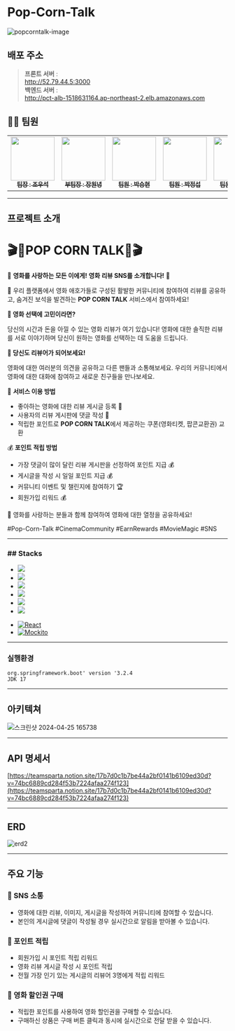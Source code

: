 # Pop-Corn-Talk

![popcorntalk-image](https://github.com/pop-corn-talk/pop-corn-talk/assets/155416976/57bf3205-848a-40ab-bb1a-af3c1f357575)



## 배포 주소


> **프론트 서버** : <br> http://52.79.44.5:3000 <br>
> **백엔드 서버** : <br> http://pct-alb-1518631164.ap-northeast-2.elb.amazonaws.com <br>


## 👩‍💻 팀원

<table>
  <tbody>
    <tr>
      <td align="center"><a href="https://github.com/wooseok50"><img src="https://avatars.githubusercontent.com/u/155416976?v=4" width="100px;" alt=""/><br /><sub><b> 팀장 : 조우석 </b></sub></a><br /></td>
      <td align="center"><a href="https://github.com/Onenyeong"><img src="https://avatars.githubusercontent.com/u/48433827?v=4" width="100px;" alt=""/><br /><sub><b> 부팀장 : 장원녕 </b></sub></a><br /></td>
      <td align="center"><a href="https://github.com/dosalpark"><img src="https://avatars.githubusercontent.com/u/108345184?v=4" width="100px;" alt=""/><br /><sub><b> 팀원 : 박승현 </b></sub></a><br /></td>
      <td align="center"><a href="https://github.com/parkjungsub"><img src="https://avatars.githubusercontent.com/u/154612223?v=4" width="100px;" alt=""/><br /><sub><b> 팀원 : 박정섭 </b></sub></a><br /></td>
      <td align="center"><a href="https://github.com/harrisbang2"><img src="https://avatars.githubusercontent.com/u/84154173?v=4" width="100px;" alt=""/><br /><sub><b> 팀원 : 방세훈 </b></sub></a><br /></td>
    </tr>
  </tbody>
</table>


---
## 프로젝트 소개

# 🎬🍿**POP CORN TALK**🍿🎬

🌟 **영화를 사랑하는 모든 이에게!** **영화 리뷰 SNS를 소개합니다!** 🌟

🎥 우리 플랫폼에서 영화 애호가들로 구성된 활발한 커뮤니티에 참여하여 리뷰를 공유하고, 숨겨진 보석을 발견하는 **POP CORN TALK** 서비스에서 참여하세요!

**🔎 영화 선택에 고민이라면?**

당신의 시간과 돈을 아낄 수 있는 영화 리뷰가 여기 있습니다! 영화에 대한 솔직한 리뷰를 서로 이야기하며 당신이 원하는 영화를 선택하는 데 도움을 드립니다.

**📝 당신도 리뷰어가 되어보세요!**

영화에 대한 여러분의 의견을 공유하고 다른 팬들과 소통해보세요. 우리의 커뮤니티에서 영화에 대한 대화에 참여하고 새로운 친구들을 만나보세요.

🌟 **서비스 이용 방법**

- 좋아하는 영화에 대한 리뷰 게시글 등록 📝
- 사용자의 리뷰 게시판에 댓글 작성 💬
- 적립한 포인트로 **POP CORN TALK**에서 제공하는 쿠폰(영화티켓, 팝콘교환권) 교환

💰 **포인트 적립 방법**

- 가장 댓글이 많이 달린 리뷰 게시판을 선정하여 포인트 지급 💰
- 게시글을 작성 시 일일 포인트 지급 💰
- 커뮤니티 이벤트 및 챌린지에 참여하기 🏆
- 회원가입 리워드 💰

🌟 영화를 사랑하는 분들과 함께 참여하여 영화에 대한 열정을 공유하세요! 

#Pop-Corn-Talk #CinemaCommunity #EarnRewards #MovieMagic #SNS

---
### ## Stacks 

* <img  src="https://img.shields.io/badge/git-F05032?style=for-the-badge&logo=git&logoColor=white">
* <img  src="https://img.shields.io/badge/github-181717?style=for-the-badge&logo=github&logoColor=white">
* <img src="https://img.shields.io/badge/java-007396?style=for-the-badge&logo=java&logoColor=white">
* <img src="https://img.shields.io/badge/spring-6DB33F?style=for-the-badge&logo=spring&logoColor=white">
* <img src="https://img.shields.io/badge/springboot-6DB33F?style=for-the-badge&logo=springboot&logoColor=white">
* <img src="https://img.shields.io/badge/gradle-02303A?style=for-the-badge&logo=gradle&logoColor=white">
- [![React](https://camo.githubusercontent.com/6c3957842901e5baa389f3bb8758c8966683333b28493013062fcab5fab645e7/68747470733a2f2f696d672e736869656c64732e696f2f62616467652f52656163742d3230323332413f7374796c653d666f722d7468652d6261646765266c6f676f3d7265616374266c6f676f436f6c6f723d363144414642)](https://reactjs.org/)
- [![Mockito](https://img.shields.io/badge/Mockito-blue?style=for-the-badge&logo=mockito)](https://site.mockito.org/)



---
### 실행환경
```
org.springframework.boot' version '3.2.4
JDK 17
```

---
## 아키텍쳐
![스크린샷 2024-04-25 165738](https://github.com/pop-corn-talk/pop-corn-talk/assets/155416976/459b45b4-a325-4e00-be4d-87af7ba46b48)



---
## API 명세서
[https://teamsparta.notion.site/17b7d0c1b7be44a2bf0141b6109ed30d?v=74bc6889cd284f53b7224afaa274f123](https://teamsparta.notion.site/17b7d0c1b7be44a2bf0141b6109ed30d?v=74bc6889cd284f53b7224afaa274f123)


---
## ERD
![erd2](https://github.com/pop-corn-talk/pop-corn-talk/assets/155416976/cf03588e-b481-4eb8-b89b-ea3434bbd5a1)



---
## 주요 기능 

### 🍿 SNS 소통 
- 영화에 대한 리뷰, 이미지, 게시글을 작성하여  커뮤니티에 참여할 수 있습니다.
- 본인의 게시글에 댓글이 작성될 경우 실시간으로 알림을 받아볼 수 있습니다.

### 🍿 포인트 적립
- 회원가입 시 포인트 적립 리워드
- 영화 리뷰 게시글 작성 시 포인트 적립
- 전월 가장 인기 있는 게시글의 리뷰어 3명에게 적립 리워드

### 🍿 영화 할인권 구매
- 적립한 포인트를 사용하여 영화 할인권을 구매할 수 있습니다.
- 구매하신 상품은 구매 버튼 클릭과 동시에 실시간으로 전달 받을 수 있습니다.

